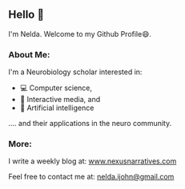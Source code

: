 ## Hello 🌚

I'm Nelda. Welcome to my Github Profile😄. 

### About Me:
I'm a Neurobiology scholar interested in: 
- 💻 Computer science, 
- 🦾 Interactive media, and 
- 🤖 Artificial intelligence 

<p> .... and their applications in the neuro community.</p>

### More:
<p> I write a weekly blog at: <a href="neldiaries.com" target = "_blank"> www.nexusnarratives.com</a></p>
Feel free to contact me at: <a href="nelda.ijohn@gmail.com" target = "_blank"> nelda.ijohn@gmail.com</a>
